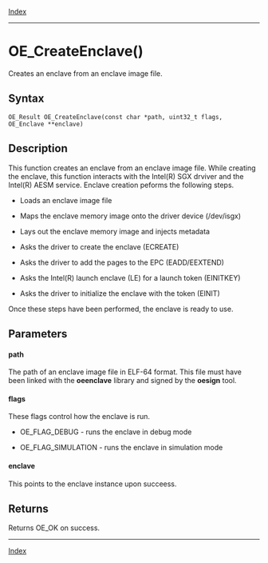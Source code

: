 [Index](index.md)

---
# OE_CreateEnclave()

Creates an enclave from an enclave image file.

## Syntax

    OE_Result OE_CreateEnclave(const char *path, uint32_t flags, OE_Enclave **enclave)
## Description 

This function creates an enclave from an enclave image file. While creating the enclave, this function interacts with the Intel(R) SGX drviver and the Intel(R) AESM service. Enclave creation peforms the following steps.

- Loads an enclave image file

- Maps the enclave memory image onto the driver device (/dev/isgx)

- Lays out the enclave memory image and injects metadata

- Asks the driver to create the enclave (ECREATE)

- Asks the driver to add the pages to the EPC (EADD/EEXTEND)

- Asks the Intel(R) launch enclave (LE) for a launch token (EINITKEY)

- Asks the driver to initialize the enclave with the token (EINIT)

Once these steps have been performed, the enclave is ready to use.



## Parameters

#### path

The path of an enclave image file in ELF-64 format. This file must have been linked with the **oeenclave** library and signed by the **oesign** tool.

#### flags

These flags control how the enclave is run.

- OE_FLAG_DEBUG - runs the enclave in debug mode

- OE_FLAG_SIMULATION - runs the enclave in simulation mode

#### enclave

This points to the enclave instance upon succeess.

## Returns

Returns OE_OK on success.

---
[Index](index.md)

